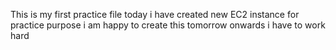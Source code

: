 This is my first practice file
today i have created new EC2 instance for practice purpose
i am happy to create this
tomorrow onwards i have to work hard
